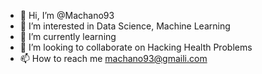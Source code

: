 - 👋 Hi, I’m @Machano93
- 👀 I’m interested in Data Science, Machine Learning
- 🌱 I’m currently learning 
- 💞️ I’m looking to collaborate on Hacking Health Problems
- 📫 How to reach me machano93@gmaili.com

<!---
Machano93/Machano93 is a ✨ special ✨ repository because its `README.md` (this file) appears on your GitHub profile.
You can click the Preview link to take a look at your changes.
--->

